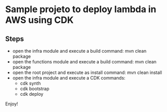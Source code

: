 # Sample projeto to deploy lambda in AWS using CDK

## Steps
 * open the infra module and execute a build command: mvn clean package
 * open the functions module and execute a build command: mvn clean package
 * open the root project and execute as install command: mvn clean install
 * open the infra module and execute a CDK commands:
   * cdk synth
   * cdk bootstrap
   * cdk deploy

Enjoy!
